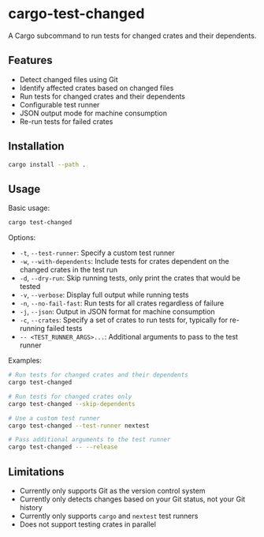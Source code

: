 # cargo-test-changed

A Cargo subcommand to run tests for changed crates and their dependents.

## Features

- Detect changed files using Git
- Identify affected crates based on changed files
- Run tests for changed crates and their dependents
- Configurable test runner
- JSON output mode for machine consumption
- Re-run tests for failed crates

## Installation

```bash
cargo install --path .
```

## Usage

Basic usage:
```bash
cargo test-changed
```

Options:
- `-t`, `--test-runner`: Specify a custom test runner
- `-w`, `--with-dependents`: Include tests for crates dependent on the changed crates in the test run
- `-d`, `--dry-run`: Skip running tests, only print the crates that would be tested
- `-v`, `--verbose`: Display full output while running tests
- `-n`, `--no-fail-fast`: Run tests for all crates regardless of failure
- `-j`, `--json`: Output in JSON format for machine consumption
- `-c`, `--crates`: Specify a set of crates to run tests for, typically for re-running failed tests
- `-- <TEST_RUNNER_ARGS>...`: Additional arguments to pass to the test runner

Examples:
```bash
# Run tests for changed crates and their dependents
cargo test-changed

# Run tests for changed crates only
cargo test-changed --skip-dependents

# Use a custom test runner
cargo test-changed --test-runner nextest

# Pass additional arguments to the test runner
cargo test-changed -- --release
```

## Limitations

- Currently only supports Git as the version control system
- Currently only detects changes based on your Git status, not your Git history
- Currently only supports `cargo` and `nextest` test runners
- Does not support testing crates in parallel
